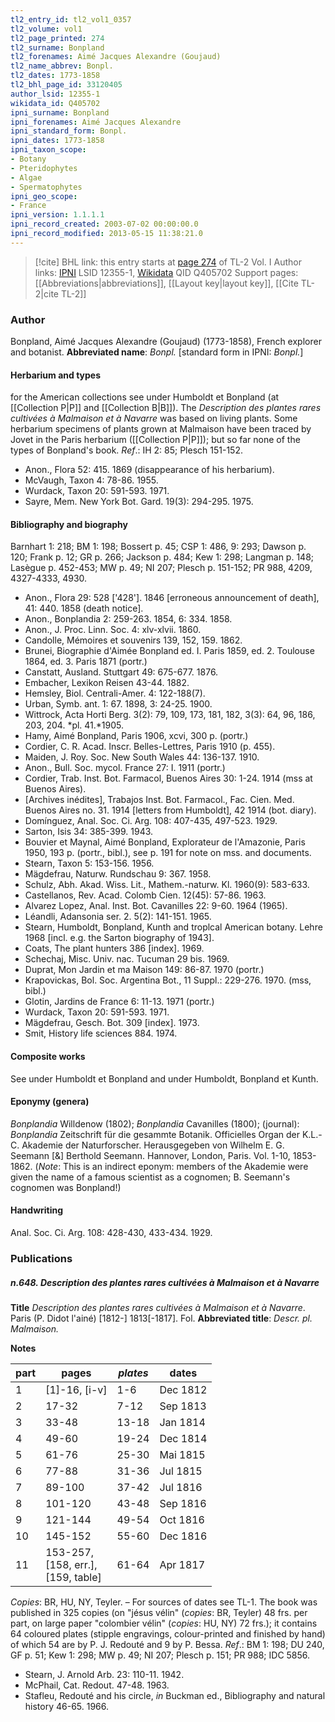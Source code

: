 ```yaml
---
tl2_entry_id: tl2_vol1_0357
tl2_volume: vol1
tl2_page_printed: 274
tl2_surname: Bonpland
tl2_forenames: Aimé Jacques Alexandre (Goujaud)
tl2_name_abbrev: Bonpl.
tl2_dates: 1773-1858
tl2_bhl_page_id: 33120405
author_lsid: 12355-1
wikidata_id: Q405702
ipni_surname: Bonpland
ipni_forenames: Aimé Jacques Alexandre
ipni_standard_form: Bonpl.
ipni_dates: 1773-1858
ipni_taxon_scope: 
- Botany
- Pteridophytes
- Algae
- Spermatophytes
ipni_geo_scope: 
- France
ipni_version: 1.1.1.1
ipni_record_created: 2003-07-02 00:00:00.0
ipni_record_modified: 2013-05-15 11:38:21.0
---
```


> [!cite] BHL link: this entry starts at [page 274](https://www.biodiversitylibrary.org/page/33120405) of TL-2 Vol. I
> Author links: [IPNI](https://www.ipni.org/a/12355-1) LSID 12355-1, [Wikidata](https://www.wikidata.org/wiki/Q405702) QID Q405702
> Support pages: [[Abbreviations|abbreviations]], [[Layout key|layout key]], [[Cite TL-2|cite TL-2]]

### Author

Bonpland, Aimé Jacques Alexandre (Goujaud) (1773-1858), French explorer and botanist. 
**Abbreviated name**: *Bonpl.* \[standard form in IPNI: *Bonpl.*\]

#### Herbarium and types

for the American collections see under Humboldt et Bonpland (at [[Collection P|P]] and [[Collection B|B]]). The *Description des plantes rares cultivées à Malmaison et à Navarre* was based on living plants. Some herbarium specimens of plants grown at Malmaison have been traced by Jovet in the Paris herbarium ([[Collection P|P]]); but so far none of the types of Bonpland's book.
*Ref*.: IH 2: 85; Plesch 151-152.
- Anon., Flora 52: 415. 1869 (disappearance of his herbarium).
- McVaugh, Taxon 4: 78-86. 1955.
- Wurdack, Taxon 20: 591-593. 1971.
- Sayre, Mem. New York Bot. Gard. 19(3): 294-295. 1975.

#### Bibliography and biography

Barnhart 1: 218; BM 1: 198; Bossert p. 45; CSP 1: 486, 9: 293; Dawson p. 120; Frank p. 12; GR p. 266; Jackson p. 484; Kew 1: 298; Langman p. 148; Lasègue p. 452-453; MW p. 49; NI 207; Plesch p. 151-152; PR 988, 4209, 4327-4333, 4930.
- Anon., Flora 29: 528 \['428'\]. 1846 \[erroneous announcement of death\], 41: 440. 1858 (death notice\].
- Anon., Bonplandia 2: 259-263. 1854, 6: 334. 1858.
- Anon., J. Proc. Linn. Soc. 4: xlv-xlvii. 1860.
- Candolle, Mémoires et souvenirs 139, 152, 159. 1862.
- Brunei, Biographie d'Aimée Bonpland ed. I. Paris 1859, ed. 2. Toulouse 1864, ed. 3. Paris 1871 (portr.)
- Canstatt, Ausland. Stuttgart 49: 675-677. 1876.
- Embacher, Lexikon Reisen 43-44. 1882.
- Hemsley, Biol. Centrali-Amer. 4: 122-188(7).
- Urban, Symb. ant. 1: 67. 1898, 3: 24-25. 1900.
- Wittrock, Acta Horti Berg. 3(2): 79, 109, 173, 181, 182, 3(3): 64, 96, 186, 203, 204. *pl. 41.*1905.
- Hamy, Aimé Bonpland, Paris 1906, xcvi, 300 p. (portr.)
- Cordier, C. R. Acad. Inscr. Belles-Lettres, Paris 1910 (p. 455).
- Maiden, J. Roy. Soc. New South Wales 44: 136-137. 1910.
- Anon., Bull. Soc. mycol. France 27: I. 1911 (portr.)
- Cordier, Trab. Inst. Bot. Farmacol, Buenos Aires 30: 1-24. 1914 (mss at Buenos Aires).
- \[Archives inédites\], Trabajos Inst. Bot. Farmacol., Fac. Cien. Med. Buenos Aires no. 31. 1914 \[letters from Humboldt\], 42 1914 (bot. diary).
- Domínguez, Anal. Soc. Ci. Arg. 108: 407-435, 497-523. 1929.
- Sarton, Isis 34: 385-399. 1943.
- Bouvier et Maynal, Aimé Bonpland, Explorateur de l'Amazonie, Paris 1950, 193 p. (portr., bibl.), see p. 191 for note on mss. and documents.
- Stearn, Taxon 5: 153-156. 1956.
- Mägdefrau, Naturw. Rundschau 9: 367. 1958.
- Schulz, Abh. Akad. Wiss. Lit., Mathem.-naturw. Kl. 1960(9): 583-633.
- Castellanos, Rev. Acad. Colomb Cien. 12(45): 57-86. 1963.
- Alvarez Lopez, Anal. Inst. Bot. Cavanilles 22: 9-60. 1964 (1965).
- Léandli, Adansonia ser. 2. 5(2): 141-151. 1965.
- Stearn, Humboldt, Bonpland, Kunth and troplcal American botany. Lehre 1968 \[incl. e.g. the Sarton biography of 1943\].
- Coats, The plant hunters 386 \[index\]. 1969.
- Schechaj, Misc. Univ. nac. Tucuman 29 bis. 1969.
- Duprat, Mon Jardin et ma Maison 149: 86-87. 1970 (portr.)
- Krapovickas, Bol. Soc. Argentina Bot., 11 Suppl.: 229-276. 1970. (mss, bibl.)
- Glotin, Jardins de France 6: 11-13. 1971 (portr.)
- Wurdack, Taxon 20: 591-593. 1971.
- Mägdefrau, Gesch. Bot. 309 \[index\]. 1973.
- Smit, History life sciences 884. 1974.

#### Composite works

See under Humboldt et Bonpland and under Humboldt, Bonpland et Kunth.

#### Eponymy (genera)

*Bonplandia* Willdenow (1802); *Bonplandia* Cavanilles (1800); (journal): *Bonplandia* Zeitschrift für die gesammte Botanik. Officielles Organ der K.L.-C. Akademie der Naturforscher. Herausgegeben von Wilhelm E. G. Seemann \[&\] Berthold Seemann. Hannover, London, Paris. Vol. 1-10, 1853-1862. (*Note*: This is an indirect eponym: members of the Akademie were given the name of a famous scientist as a cognomen; B. Seemann's cognomen was Bonpland!)

#### Handwriting

Anal. Soc. Ci. Arg. 108: 428-430, 433-434. 1929.

### Publications

##### n.648. Description des plantes rares cultivées à Malmaison et à Navarre

**Title**
*Description des plantes rares cultivées à Malmaison et à Navarre*. Paris (P. Didot l'ainé) \[1812-\] 1813\[-1817\]. Fol.
**Abbreviated title**: *Descr. pl. Malmaison.*

**Notes**

|part	|pages	|*plates*	|dates	|
|---	|---	|---	|---	|
|1	|\[1\]-16, \[i-v\]	|1-6	|Dec 1812	
|2	|17-32	|7-12	|Sep 1813	
|3	|33-48	|13-18	|Jan 1814	
|4	|49-60	|19-24	|Dec 1814	
|5	|61-76	|25-30	|Mai 1815	
|6	|77-88	|31-36	|Jul 1815|
|7	|89-100	|37-42	|Jul 1816|
|8	|101-120	|43-48	|Sep 1816|
|9	|121-144	|49-54	|Oct 1816|
|10	|145-152	|55-60	|Dec 1816|
|11	|153-257,<br/>\[158, err.\],<br/>\[159, table\]	|61-64	|Apr 1817|

*Copies*: BR, HU, NY, Teyler. – For sources of dates see TL-1. The book was published in 325 copies (on "jésus vélin" (*copies*: BR, Teyler) 48 frs. per part, on large paper "colombier vélin" (*copies*: HU, NY) 72 frs.); it contains 64 coloured plates (stipple engravings, colour-printed and finished by hand) of which 54 are by P. J. Redouté and 9 by P. Bessa.
*Ref*.: BM 1: 198; DU 240, GF p. 51; Kew 1: 298; MW p. 49; NI 207; Plesch p. 151; PR 988; IDC 5856.
- Stearn, J. Arnold Arb. 23: 110-11. 1942.
- McPhail, Cat. Redout. 47-48. 1963.
- Stafleu, Redouté and his circle, *in* Buckman ed., Bibliography and natural history 46-65. 1966.

